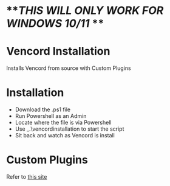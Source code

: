 # **_THIS WILL ONLY WORK FOR WINDOWS 10/11_ **
  # Vencord Installation
Installs Vencord from source with Custom Plugins

# Installation
  - Download the .ps1 file
  - Run Powershell as an Admin
  - Locate where the file is via Powershell
  - Use  _.\vencordinstallation  to start the script
  - Sit back and watch as Vencord is install

# Custom Plugins
  Refer to [this site](https://docs.vencord.dev/installing/custom-plugins/#adding-your-plugin)
